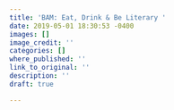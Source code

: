 ```yaml
---
title: 'BAM: Eat, Drink & Be Literary '
date: 2019-05-01 18:30:53 -0400
images: []
image_credit: ''
categories: []
where_published: ''
link_to_original: ''
description: ''
draft: true

---
```

